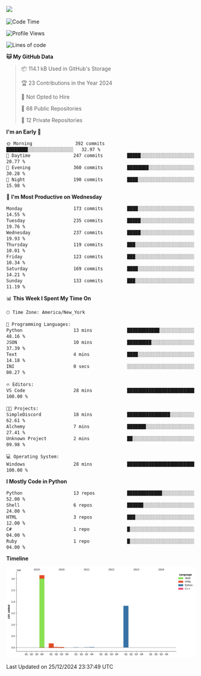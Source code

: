
![](https://hit.yhype.me/github/profile?user_id=44564111)
<!--START_SECTION:waka-->
![Code Time](http://img.shields.io/badge/Code%20Time-24%20hrs%2034%20mins-blue)

![Profile Views](http://img.shields.io/badge/Profile%20Views-0-blue)

![Lines of code](https://img.shields.io/badge/From%20Hello%20World%20I%27ve%20Written-5.2%20million%20lines%20of%20code-blue)

**🐱 My GitHub Data** 

> 📦 114.1 kB Used in GitHub's Storage 
 > 
> 🏆 23 Contributions in the Year 2024
 > 
> 🚫 Not Opted to Hire
 > 
> 📜 68 Public Repositories 
 > 
> 🔑 12 Private Repositories 
 > 
**I'm an Early 🐤** 

```text
🌞 Morning                392 commits         ████████░░░░░░░░░░░░░░░░░   32.97 % 
🌆 Daytime                247 commits         █████░░░░░░░░░░░░░░░░░░░░   20.77 % 
🌃 Evening                360 commits         ████████░░░░░░░░░░░░░░░░░   30.28 % 
🌙 Night                  190 commits         ████░░░░░░░░░░░░░░░░░░░░░   15.98 % 
```
📅 **I'm Most Productive on Wednesday** 

```text
Monday                   173 commits         ████░░░░░░░░░░░░░░░░░░░░░   14.55 % 
Tuesday                  235 commits         █████░░░░░░░░░░░░░░░░░░░░   19.76 % 
Wednesday                237 commits         █████░░░░░░░░░░░░░░░░░░░░   19.93 % 
Thursday                 119 commits         ███░░░░░░░░░░░░░░░░░░░░░░   10.01 % 
Friday                   123 commits         ███░░░░░░░░░░░░░░░░░░░░░░   10.34 % 
Saturday                 169 commits         ████░░░░░░░░░░░░░░░░░░░░░   14.21 % 
Sunday                   133 commits         ███░░░░░░░░░░░░░░░░░░░░░░   11.19 % 
```


📊 **This Week I Spent My Time On** 

```text
🕑︎ Time Zone: America/New_York

💬 Programming Languages: 
Python                   13 mins             ████████████░░░░░░░░░░░░░   48.16 % 
JSON                     10 mins             █████████░░░░░░░░░░░░░░░░   37.39 % 
Text                     4 mins              ████░░░░░░░░░░░░░░░░░░░░░   14.18 % 
INI                      0 secs              ░░░░░░░░░░░░░░░░░░░░░░░░░   00.27 % 

🔥 Editors: 
VS Code                  28 mins             █████████████████████████   100.00 % 

🐱‍💻 Projects: 
SimpleDiscord            18 mins             ████████████████░░░░░░░░░   62.61 % 
Alchemy                  7 mins              ███████░░░░░░░░░░░░░░░░░░   27.41 % 
Unknown Project          2 mins              ██░░░░░░░░░░░░░░░░░░░░░░░   09.98 % 

💻 Operating System: 
Windows                  28 mins             █████████████████████████   100.00 % 
```

**I Mostly Code in Python** 

```text
Python                   13 repos            █████████████░░░░░░░░░░░░   52.00 % 
Shell                    6 repos             ██████░░░░░░░░░░░░░░░░░░░   24.00 % 
HTML                     3 repos             ███░░░░░░░░░░░░░░░░░░░░░░   12.00 % 
C#                       1 repo              █░░░░░░░░░░░░░░░░░░░░░░░░   04.00 % 
Ruby                     1 repo              █░░░░░░░░░░░░░░░░░░░░░░░░   04.00 % 
```



**Timeline**

![Lines of Code chart](https://raw.githubusercontent.com/Vault108/Vault108/main/assets/bar_graph.png)


 Last Updated on 25/12/2024 23:37:49 UTC
<!--END_SECTION:waka-->
